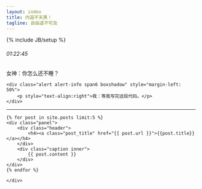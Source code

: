 ```yaml
---
layout: index
title: 内涵不天黑！
tagline: 自由遥不可及
---
```

{% include JB/setup %}

######	01:22:45
<div class="panel index-fixed-info">
	<div class="alert alert-success span6 boxshadow">
		<p style="text-align:left">女神：你怎么还不睡？</p>
	</div>
	
	<div class="alert alert-info span6 boxshadow" style="margin-left: 50%">
		<p style="text-align:right">我：等我写完这段代码。</p>
	</div>
</div>

---

<div id="content">
    <div class="text-post posts">

	{% for post in site.posts limit:5 %}
	<div class="panel">
		<div class="header">
			<h4><a class="post_title" href="{{ post.url }}">{{post.title}}</a></h4>
		</div>
		<div class="caption inner">
			{{ post.content }}
		</div>
	</div>
	{% endfor %}

    </div>
</div>
